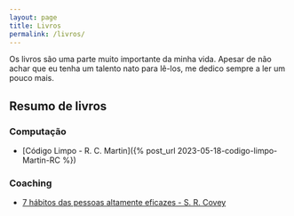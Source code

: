 ```yaml
---
layout: page
title: Livros 
permalink: /livros/
---
```

Os livros são uma parte muito importante da minha vida. Apesar de não achar que eu tenha um talento nato para lê-los,
me dedico sempre a ler um pouco mais.

## Resumo de livros

### Computação

- [Código Limpo - R. C. Martin]({% post_url 2023-05-18-codigo-limpo-Martin-RC %})

### Coaching

- [7 hábitos das pessoas altamente eficazes - S. R. Covey]()

